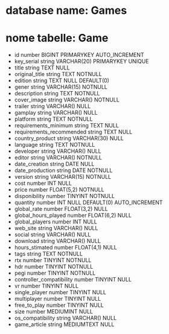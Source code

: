 # database name: Games
# nome tabelle: Game
- id                        number BIGINT       PRIMARYKEY  AUTO_INCREMENT  
- key_serial                string VARCHAR(20)  PRIMARYKEY  UNIQUE
- title                     string TEXT         NULL     
- original_title            string TEXT         NOTNULL
- edition                   string TEXT         NULL        DEFAULT(0)
- gener                     string VARCHAR(15)  NOTNULL
- description               string TEXT         NOTNULL
- cover_image               string VARCHAR()    NOTNULL
- trailer                   string VARCHAR()    NULL
- gamplay                   string VARCHAR()    NULL
- platform                  string TEXT         NOTNULL
- requirements_minimum      string TEXT         NULL
- requirements_recommended  string TEXT         NULL
- country_product           string VARCHAR(30)  NULL
- language                  string TEXT         NOTNULL
- developer                 string VARCHAR()    NULL
- editor                    string VARCHAR()    NOTNULL
- date_creation             string DATE         NULL
- date_production           string DATE         NOTNULL
- version                   string VARCHAR(15)  NOTNULL
- cost                      number INT          NULL
- price                     number FLOAT(5,2)   NOTNULL
- disponibility             number TINYINT      NOTNULL
- quantity                  number INT          NULL        DEFAULT(0)        AUTO_INCREMENT
- global_rate               number FLOAT(3,2)   NULL
- global_hours_played       number FLOAT(6,2)   NULL
- global_players            number INT          NULL
- web_site                  string VARCHAR()    NULL
- social                    string VARCHAR()    NULL
- download                  string VARCHAR()    NULL
- hours_stimated            number FLOAT(4,1)   NULL
- tags                      string TEXT         NOTNULL
- rtx                       number TINYINT      NOTNULL
- hdr                       number TINYINT      NOTNULL
- pegi                      number TINYINT      NOTNULL
- controller_compatibility  number TINYINT      NULL
- vr                        number TINYINT      NULL
- single_player             number TINYINT      NULL
- multiplayer               number TINYINT      NULL
- free_to_play              number TINYINT      NULL
- size                      number MEDIUMINT    NULL
- os_compatibility          string VARCHAR()    NULL
- game_article              string MEDIUMTEXT   NULL